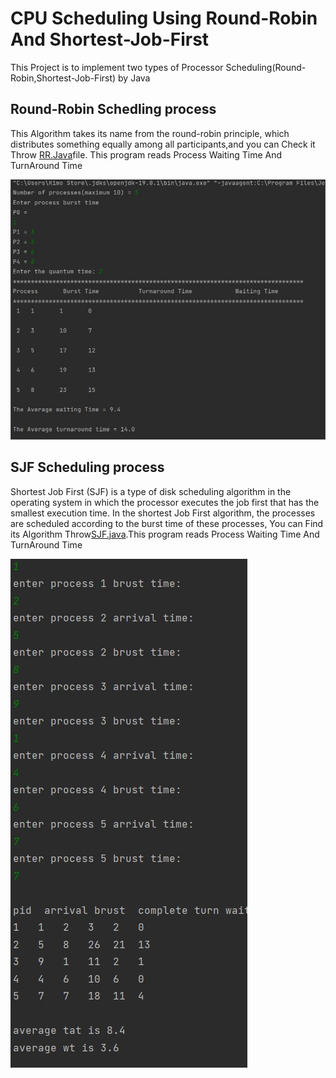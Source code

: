 # CPU Scheduling Using Round-Robin And Shortest-Job-First 
This Project is to implement two types of Processor Scheduling(Round-Robin,Shortest-Job-First) by Java
## Round-Robin Schedling process
This Algorithm takes its name from the round-robin principle, which distributes something equally among all participants,and you can Check it Throw <a href ="https://github.com/zeo911/RR-SJF/blob/main/RR.java">RR.Java</a>file.
This program reads Process Waiting Time And TurnAround Time

![My Images](RR.JPG)


## SJF Scheduling process

Shortest Job First (SJF) is a type of disk scheduling algorithm in the operating system in which the processor executes the job first that has the smallest execution time. In the shortest Job First algorithm, the processes are scheduled according to the burst time of these processes, You can Find its Algorithm Throw<a href="https://github.com/zeo911/RR-SJF/blob/main/SJF.java">SJF.java</a>.This program reads Process Waiting Time And TurnAround Time


![My Images](SJF.JPG) 
